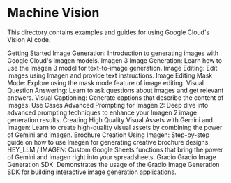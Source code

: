 # Machine Vision
This directory contains examples and guides for using Google Cloud's Vision AI code.

Getting Started
Image Generation: Introduction to generating images with Google Cloud's Imagen models.
Imagen 3 Image Generation: Learn how to use the Imagen 3 model for text-to-image generation.
Image Editing: Edit images using Imagen and provide text instructions.
Image Editing Mask Mode: Explore using the mask mode feature of image editing.
Visual Question Answering: Learn to ask questions about images and get relevant answers.
Visual Captioning: Generate captions that describe the content of images.
Use Cases
Advanced Prompting for Imagen 2: Deep dive into advanced prompting techniques to enhance your Imagen 2 image generation results.
Creating High Quality Visual Assets with Gemini and Imagen: Learn to create high-quality visual assets by combining the power of Gemini and Imagen.
Brochure Creation Using Imagen: Step-by-step guide on how to use Imagen for generating creative brochure designs.
HEY_LLM / IMAGEN: Custom Google Sheets functions that bring the power of Gemini and Imagen right into your spreadsheets.
Gradio
Gradio Image Generation SDK: Demonstrates the usage of the Gradio Image Generation SDK for building interactive image generation applications.
